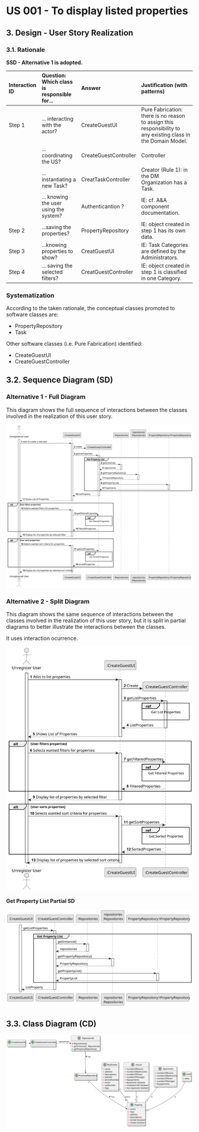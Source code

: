 # US 001 - To display listed properties

## 3. Design - User Story Realization 

### 3.1. Rationale

**SSD - Alternative 1 is adopted.**

| Interaction ID | Question: Which class is responsible for...   | Answer                | Justification (with patterns)                                                                                 |
|:---------------|:----------------------------------------------|:----------------------|:--------------------------------------------------------------------------------------------------------------|
| Step 1  		     | 	... interacting with the actor?              | CreateGuestUI         | Pure Fabrication: there is no reason to assign this responsibility to any existing class in the Domain Model. |
| 			  		        | 	... coordinating the US?                     | CreateGuestController | Controller                                                                                                    |
| 			  		        | 	... instantiating a new Task?                | CreatTaskController   | Creator (Rule 1): in the DM Organization has a Task.                                                          |
| 			  		        | ... knowing the user using the system?        | Authenticantion ?     | IE: cf. A&A component documentation.                                                                          |
| Step 2  		     | 	...saving the properties?                    | PropertyRepository    | IE: object created in step 1 has its own data.                                                                |
| Step 3  		     | 	...knowing properties to show?               | CreatGuestUI          | IE: Task Categories are defined by the Administrators.                                                        |
| Step 4  		     | 	... saving the selected filters?             | CreatGuestController  | IE: object created in step 1 is classified in one Category.                                                   |

### Systematization ##

According to the taken rationale, the conceptual classes promoted to software classes are: 

 * PropertyRepository
 * Task

Other software classes (i.e. Pure Fabrication) identified: 

 * CreateGuestUI  
 * CreateGuestController


## 3.2. Sequence Diagram (SD)

### Alternative 1 - Full Diagram

This diagram shows the full sequence of interactions between the classes involved in the realization of this user story.

![Sequence Diagram - Full](svg/us001-sequence-diagram-full.svg)

### Alternative 2 - Split Diagram

This diagram shows the same sequence of interactions between the classes involved in the realization of this user story, but it is split in partial diagrams to better illustrate the interactions between the classes.

It uses interaction ocurrence.

![Sequence Diagram - split](svg/us001-sequence-diagram-split.svg)

**Get Property List Partial SD**

![Sequence Diagram - Partial - Get Task Category List](svg/us001-sequence-diagram-partial-get-property-list.svg)


## 3.3. Class Diagram (CD)

![Class Diagram](svg/us001-class-diagram.svg)